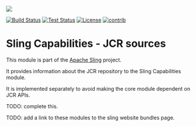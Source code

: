 [<img src="http://sling.apache.org/res/logos/sling.png"/>](http://sling.apache.org)

[![Build Status](https://builds.apache.org/buildStatus/icon?job=sling-org-apache-sling-capabilities-jcr-1.8)](https://builds.apache.org/view/S-Z/view/Sling/job/sling-org-apache-sling-capabilities-jcr-1.8) [![Test Status](https://img.shields.io/jenkins/t/https/builds.apache.org/view/S-Z/view/Sling/job/sling-org-apache-sling-capabilities-jcr-1.8.svg)](https://builds.apache.org/view/S-Z/view/Sling/job/sling-org-apache-sling-capabilities-jcr-1.8/test_results_analyzer/) [![License](https://img.shields.io/badge/License-Apache%202.0-blue.svg)](https://www.apache.org/licenses/LICENSE-2.0)&#32;[![contrib](http://sling.apache.org/badges/status-contrib.svg)](https://github.com/apache/sling-aggregator/blob/master/docs/status/contrib.md)

Sling Capabilities - JCR sources
=======================================

This module is part of the [Apache Sling](https://sling.apache.org) project.

It provides information about the JCR repository to the Sling Capabilities module.

It is implemented separately to avoid making the core module dependent on JCR APIs.

TODO: complete this.

TODO: add a link to these modules to the sling website bundles page.
